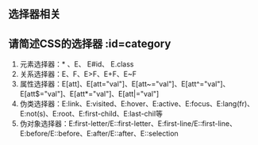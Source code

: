 ## 选择器相关

## 请简述CSS的选择器  :id=category
1. 元素选择器：\* 、E、 E#id、 E.class
2. 关系选择器：E、F、E>F、E+F、E~F
3. 属性选择器：E[att]、E[att="val"]、E[att~="val"]、E[att^="val"]、E[att$="val"]、E[att\*="val"]、E[att|="val"]
4. 伪类选择器：E:link、E:visited、E:hover、E:active、E:focus、E:lang(fr)、E:not(s)、E:root、E:first-child、E:last-chil等
5. 伪对象选择器：E:first-letter/E::first-letter、E:first-line/E::first-line、E:before/E::before、E:after/E::after、E::selection